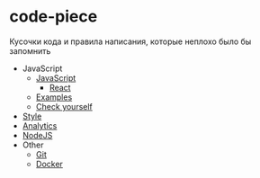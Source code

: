 # code-piece
Кусочки кода и правила написания, которые неплохо было бы запомнить

* JavaScript
    * [JavaScript](/javascript/javascript.md)
        * [React](/javascript/frameworks/react.md)
    * [Examples](/javascript/javascript_code.md)
    * [Сheck yourself](/javascript/check.md)
* [Style](/style_sheet/css.md)
* [Analytics](/analytics/terminology.md)
* [NodeJS](/node_js/node_js_code.md)
* Other
    * [Git](/other/git.md)
    * [Docker](/other/docker.md)